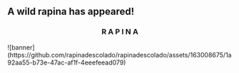 ## A wild rapina has appeared!
<h3 align="center">R A P I N A</h3>
![banner](https://github.com/rapinadescolado/rapinadescolado/assets/163008675/1a92aa55-b73e-47ac-af1f-4eeefeead079)
